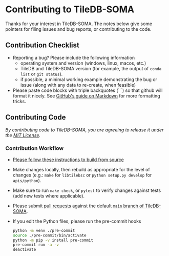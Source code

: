 # Contributing to TileDB-SOMA

Thanks for your interest in TileDB-SOMA. The notes below give some pointers for filing issues and bug reports, or contributing to the code.

## Contribution Checklist
- Reporting a bug? Please include the following information
  - operating system and version (windows, linux, macos, etc.)
  - TileDB and TileDB-SOMA version (for example, the output of `conda list` or `git status`).
  - if possible, a minimal working example demonstrating the bug or issue (along with any data to re-create, when feasible)
- Please paste code blocks with triple backquotes (```) so that github will format it nicely. See [GitHub's guide on Markdown](https://guides.github.com/features/mastering-markdown) for more formatting tricks.

## Contributing Code
*By contributing code to TileDB-SOMA, you are agreeing to release it under the [MIT License](https://github.com/TileDB-Inc/TileDB/tree/dev/LICENSE).*

### Contribution Workflow

- [Please follow these instructions to build from source](https://docs.tiledb.com/developer/tiledbsoma/installation)
- Make changes locally, then rebuild as appropriate for the level of changes (e.g.: `make` for `libtilebsc` or `python setup.py develop` for `apis/python`).
- Make sure to run `make check`, or `pytest` to verify changes against tests (add new tests where applicable).
- Please submit [pull requests](https://help.github.com/en/desktop/contributing-to-projects/creating-a-pull-request) against the default [`main` branch of TileDB-SOMA](https://github.com/TileDB-Inc/TileDB-SOMA/tree/master).
- If you edit the Python files, please run the pre-commit hooks

  ```sh
  python -m venv ./pre-commit
  source ./pre-commit/bin/activate
  python -m pip -v install pre-commit
  pre-commit run -a -v
  deactivate
  ```
